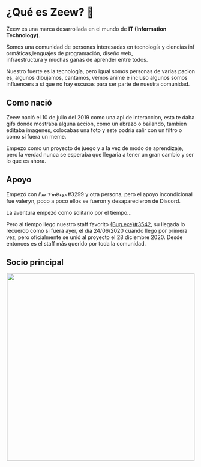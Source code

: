 # ¿Qué es Zeew? :tada:

Zeew es una marca desarrollada en el mundo de **IT (Information Technology)**.

Somos una comunidad de personas interesadas en tecnología y ciencias informáticas,lenguajes de programación, diseño web, infraestructura y muchas ganas de aprender entre todos.

Nuestro fuerte es la tecnología, pero igual somos personas de varias paciones, algunos
dibujamos, cantamos, vemos anime e incluso algunos somos influencers a sí que no hay escusas para ser parte de nuestra comunidad.

## Como nació

Zeew nació el 10 de julio del 2019 como una api de interaccion, esta te daba gifs donde mostraba alguna accion, como un abrazo o bailando, tambien editaba imagenes, colocabas una foto y este podria salir con un filtro o como si fuera un meme.

Empezo como un proyecto de juego y a la vez de modo de aprendizaje, pero la verdad nunca se esperaba que llegaria a tener un gran cambio y ser lo que es ahora.

## Apoyo

Empezó con 𝐼'𝓂 𝒱𝒶𝓁𝑒𝓇𝓎𝓃#3299 y otra persona, pero el apoyo incondicional fue valeryn, poco a poco ellos se fueron y desaparecieron de Discord.

La aventura empezó como solitario por el tiempo...

Pero al tiempo llego nuestro staff favorito [{Bug.exe}#3542](https://discord.com/users/409769315357687809), su llegada lo recuerdo como si fuera ayer, el día 24/06/2020 cuando llego por primera vez, pero oficialmente se unió al proyecto el 28 diciembre 2020. Desde entonces es el staff más querido por toda la comunidad.

## Socio principal

<div align="center">
    <a href="https://client.kiaura.eu/aff.php?aff=13"> <img alt="" width="500px" src="https://cdn.discordapp.com/attachments/803684125432741918/880585473989427204/unknown.png"> </a>
</div>

